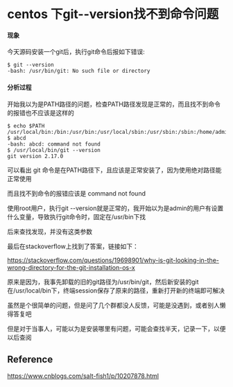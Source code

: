# centos 下git--version找不到命令问题



#### 现象

今天源码安装一个git后，执行git命令后报如下错误:

```
$ git --version
-bash: /usr/bin/git: No such file or directory
```

#### 分析过程

开始我以为是PATH路径的问题，检查PATH路径发现是正常的，而且找不到命令的报错也不应该是这样的

```
$ echo $PATH
/usr/local/bin:/bin:/usr/bin:/usr/local/sbin:/usr/sbin:/sbin:/home/admin/bin
$ abcd
-bash: abcd: command not found
$ /usr/local/bin/git --version
git version 2.17.0
```

可以看出 git 命令是在PATH路径下，且应该是正常安装了，因为使用绝对路径能正常使用

而且找不到命令的报错应该是 command not found

使用root用户，执行git --version就是正常的，我开始以为是admin的用户有设置什么变量，导致执行git命令时，固定在/usr/bin下找

后来查找发现，并没有这类参数

最后在stackoverflow上找到了答案，链接如下：

https://stackoverflow.com/questions/19698901/why-is-git-looking-in-the-wrong-directory-for-the-git-installation-os-x

原来是因为，我事先卸载的旧的git路径为/usr/bin/git，然后新安装的git在/usr/local/bin下，终端session保存了原来的路径，重新打开新的终端即可解决

虽然是个很简单的问题，但是问了几个群都没人反馈，可能是没遇到，或者别人懒得答复吧

但是对于当事人，可能以为是安装哪里有问题，可能会查找半天，记录一下，以便以后查阅



## Reference

https://www.cnblogs.com/salt-fish1/p/10207878.html